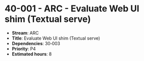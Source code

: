 
# 40-001 - ARC - Evaluate Web UI shim (Textual serve)

- **Stream**: ARC
- **Title**: Evaluate Web UI shim (Textual serve)
- **Dependencies**: 30‑003
- **Priority**: P4
- **Estimated hours**: 8


